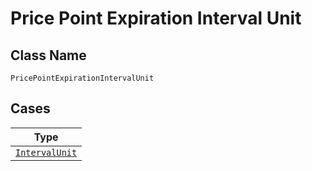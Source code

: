 
# Price Point Expiration Interval Unit

## Class Name

`PricePointExpirationIntervalUnit`

## Cases

| Type |
|  --- |
| [`IntervalUnit`](../../../doc/models/interval-unit.md) |

